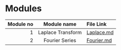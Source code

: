# Modules
Module no | Module name | File Link
---: | :---: | :---
1 | Laplace Transform | [Laplace.md](./Sem%203/Laplace%20Transform/Laplace.md)
2 | Fourier Series | [Fourier.md](./Sem%203/Fourier%20Series/Fourier.md)